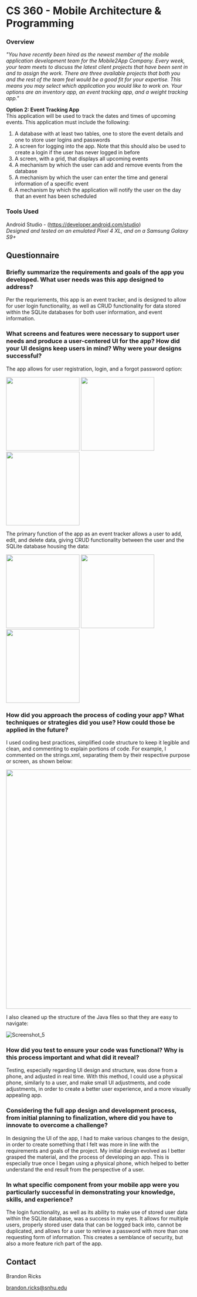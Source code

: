 # CS 360 - Mobile Architecture & Programming

### Overview

*"You have recently been hired as the newest member of the mobile application development team for the Mobile2App Company. Every week, your team meets to discuss the latest client projects that have been sent in and to assign the work. There are three available projects that both you and the rest of the team feel would be a good fit for your expertise. This means you may select which application you would like to work on. Your options are an inventory app, an event tracking app, and a weight tracking app."*

**Option 2: Event Tracking App** \
This application will be used to track the dates and times of upcoming events. This application must include the following:

1. A database with at least two tables, one to store the event details and one to store user logins and passwords
2. A screen for logging into the app. Note that this should also be used to create a login if the user has never logged in before
3. A screen, with a grid, that displays all upcoming events
4. A mechanism by which the user can add and remove events from the database
5. A mechanism by which the user can enter the time and general information of a specific event
6. A mechanism by which the application will notify the user on the day that an event has been scheduled

### Tools Used

Android Studio - (https://developer.android.com/studio) \
*Designed and tested on an emulated Pixel 4 XL, and on a Samsung Galaxy S9+*

## Questionnaire

### Briefly summarize the requirements and goals of the app you developed. What user needs was this app designed to address?
Per the requriements, this app is an event tracker, and is designed to allow for user login functionality, as well as CRUD functionality for data stored within the SQLite databases for both user information, and event information. 

### What screens and features were necessary to support user needs and produce a user-centered UI for the app? How did your UI designs keep users in mind? Why were your designs successful?
The app allows for user registration, login, and a forgot password option:

<img src="https://user-images.githubusercontent.com/79807877/154996587-55aa97bb-7b0a-4813-bed3-5f82adfafe76.jpg" width=200> <img src="https://user-images.githubusercontent.com/79807877/154997117-f0bc297e-e054-4775-95c2-91be69f8623c.jpg" width=200> <img src="https://user-images.githubusercontent.com/79807877/154997144-6c3afddb-1be1-48ca-a554-b637f9f9629e.jpg" width=200>

The primary function of the app as an event tracker allows a user to add, edit, and delete data, giving CRUD functionality between the user and the SQLite database housing the data: 

<img src="https://user-images.githubusercontent.com/79807877/154997398-c440a07c-77c3-44ce-9326-1a4720c4d783.jpg" width=200> <img src="https://user-images.githubusercontent.com/79807877/154997498-8cd8cb08-7953-4813-b6c7-20f6a14a7a7b.jpg" width=200> <img src="https://user-images.githubusercontent.com/79807877/154997553-24ed3bc0-e6eb-44ca-ab30-0ea5127528da.jpg" width=200>

### How did you approach the process of coding your app? What techniques or strategies did you use? How could those be applied in the future?
I used coding best practices, simplified code structure to keep it legible and clean, and commenting to explain portions of code. For example, I commented on the strings.xml, separating them by their respective purpose or screen, as shown below:

<img src="https://user-images.githubusercontent.com/79807877/154995501-9bfcce48-ebc6-4f43-a335-a92844e36df8.png" width=650>

I also cleaned up the structure of the Java files so that they are easy to navigate:

![Screenshot_5](https://user-images.githubusercontent.com/79807877/154995604-e5eac7c4-56d3-4606-96e2-7df24d134102.png)

### How did you test to ensure your code was functional? Why is this process important and what did it reveal?
Testing, especially regarding UI design and structure, was done from a phone, and adjusted in real time. With this method, I could use a physical phone, similarly to a user, and make small UI adjustments, and code adjustments, in order to create a better user experience, and a more visually appealing app.

### Considering the full app design and development process, from initial planning to finalization, where did you have to innovate to overcome a challenge?
In designing the UI of the app, I had to make various changes to the design, in order to create something that I felt was more in line with the requirements and goals of the project. My initial design evolved as I better grasped the material, and the process of developing an app. This is especially true once I began using a physical phone, which helped to better understand the end result from the perspective of a user.

### In what specific component from your mobile app were you particularly successful in demonstrating your knowledge, skills, and experience?
The login functionality, as well as its ability to make use of stored user data within the SQLite database, was a success in my eyes. It allows for multiple users, properly stored user data that can be logged back into, cannot be duplicated, and allows for a user to retrieve a password with more than one requesting form of information. This creates a semblance of security, but also a more feature rich part of the app.

## Contact
Brandon Ricks

brandon.ricks@snhu.edu
